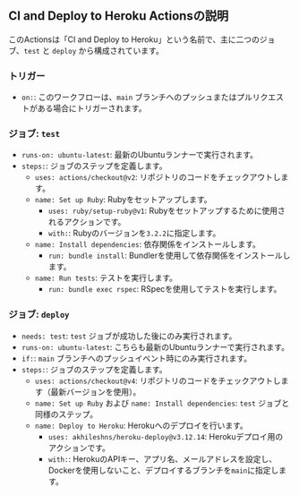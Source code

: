 
## CI and Deploy to Heroku Actionsの説明

このActionsは「CI and Deploy to Heroku」という名前で、主に二つのジョブ、`test` と `deploy` から構成されています。

### トリガー
- `on:`: このワークフローは、`main` ブランチへのプッシュまたはプルリクエストがある場合にトリガーされます。

### ジョブ: `test`
- `runs-on: ubuntu-latest`: 最新のUbuntuランナーで実行されます。
- `steps:`: ジョブのステップを定義します。
  - `uses: actions/checkout@v2`: リポジトリのコードをチェックアウトします。
  - `name: Set up Ruby`: Rubyをセットアップします。
    - `uses: ruby/setup-ruby@v1`: Rubyをセットアップするために使用されるアクションです。
    - `with:`: Rubyのバージョンを`3.2.2`に指定します。
  - `name: Install dependencies`: 依存関係をインストールします。
    - `run: bundle install`: Bundlerを使用して依存関係をインストールします。
  - `name: Run tests`: テストを実行します。
    - `run: bundle exec rspec`: RSpecを使用してテストを実行します。

### ジョブ: `deploy`
- `needs: test`: `test` ジョブが成功した後にのみ実行されます。
- `runs-on: ubuntu-latest`: こちらも最新のUbuntuランナーで実行されます。
- `if:`: `main` ブランチへのプッシュイベント時にのみ実行されます。
- `steps:`: ジョブのステップを定義します。
  - `uses: actions/checkout@v4`: リポジトリのコードをチェックアウトします（最新バージョンを使用）。
  - `name: Set up Ruby` および `name: Install dependencies`: `test` ジョブと同様のステップ。
  - `name: Deploy to Heroku`: Herokuへのデプロイを行います。
    - `uses: akhileshns/heroku-deploy@v3.12.14`: Herokuデプロイ用のアクションです。
    - `with:`: HerokuのAPIキー、アプリ名、メールアドレスを設定し、Dockerを使用しないこと、デプロイするブランチを`main`に指定します。

